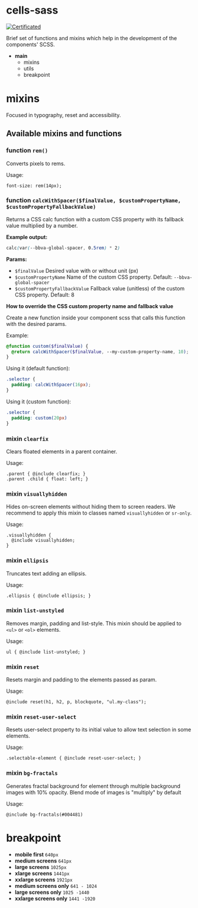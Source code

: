 # cells-sass

[![Certificated](https://img.shields.io/badge/certificated-yes-brightgreen.svg)](https://catalogs.platform.bbva.com/cells/)

Brief set of functions and mixins which help in the development of the components' SCSS.

* **main**
    * mixins
    * utils
    * breakpoint


# mixins
Focused in typography, reset and accessibility.

## Available mixins and functions

### function `rem()`

Converts pixels to rems.

Usage:

```
font-size: rem(14px);
```

### function `calcWithSpacer($finalValue, $customPropertyName, $customPropertyFallbackValue)`

Returns a CSS calc function with a custom CSS property with its fallback value multiplied by a number.

**Example output:**

```css
calc(var(--bbva-global-spacer, 0.5rem) * 2)
```

**Params:**

- `$finalValue` Desired value with or without unit (px)
- `$customPropertyName` Name of the custom CSS property. Default: `--bbva-global-spacer`
- `$customPropertyFallbackValue` Fallback value (unitless) of the custom CSS property. Default: 8


**How to override the CSS custom property name and fallback value**

Create a new function inside your component scss that calls this function with the desired params.

Example:
```scss
@function custom($finalValue) {
  @return calcWithSpacer($finalValue, --my-custom-property-name, 10);
}
```

Using it (default function):
```scss
.selector {
  padding: calcWithSpacer(16px);
}
```

Using it (custom function):
```scss
.selector {
  padding: custom(20px)
}
```

### mixin `clearfix`

Clears floated elements in a parent container.

Usage:

```
.parent { @include clearfix; }
.parent .child { float: left; }
```

### mixin `visuallyhidden`

Hides on-screen elements without hiding them to screen readers.
We recommend to apply this mixin to classes named `visuallyhidden` or `sr-only`.

Usage:

```
.visuallyhidden {
  @include visuallyhidden;
}
```

### mixin `ellipsis`

Truncates text adding an ellipsis.

Usage:

```
.ellipsis { @include ellipsis; }
```

### mixin `list-unstyled`

Removes margin, padding and list-style. This mixin should be applied to `<ul>` or `<ol>` elements.

Usage:

```
ul { @include list-unstyled; }
```

### mixin `reset`

Resets margin and padding to the elements passed as param.

Usage:

```
@include reset(h1, h2, p, blockquote, "ul.my-class");
```

### mixin `reset-user-select`

Resets user-select property to its initial value to allow text selection in some elements.

Usage:

```
.selectable-element { @include reset-user-select; }
```

### mixin `bg-fractals`

Generates fractal background for element through multiple background images with 10% opacity. Blend mode of images is "multiply" by default

Usage:

```
@include bg-fractals(#004481)
```

# breakpoint
* **mobile first** `640px`
* **medium screens** `641px`
* **large screens** `1025px`
* **xlarge screens** `1441px`
* **xxlarge screens** `1921px`
* **medium screens only** `641 - 1024`
* **large screens only** `1025 -1440`
* **xxlarge screens only** `1441 -1920`
